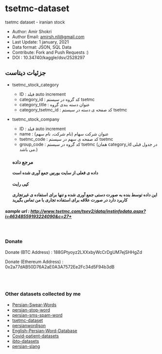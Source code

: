# tsetmc-dataset
tsetmc dataset - iranian stock

* Author: Amir Shokri
* Author Email: amirsh.nll@gmail.com
* Last Update: 1 january, 2021
* Data format: JSON, SQL Data
* Contribute: Fork and Push Requests :)
* DOI : 10.34740/kaggle/dsv/2528297

## جزئیات دیتاست

* tsetmc_stock_category
  * ID : فیلد auto increment
  * category_id : کد گروه در سیستم tsetmc
  * category_title : عنوان دسته بندی گروه
  * category_tsetmc_id : کد صفحه ی دسته در سیستم tsetmc
* tsetmc_stock_company
  * ID : فیلد auto increment
  * name : عنوان شرکت سهام (نام شرکت، نام سهم)
  * tsetmc_code : کد صفحه ی سهم در سیستم tsetmc
  * group_code : کد گروه در سیستم tsetmc (همان category_id در جدول قبلی می باشد.)
  
  ### مرجع داده
  **داده ی فعلی از سایت [بورس](http://www.tsetmc.com/) جمع آوری شده است**
  
  #### کپی رایت
  **این داده توسط بنده به صورت دستی جمع آوری شده و تنها برای استفاده ی غیرتجاری کاربرد دارد در صورت علاقه برای استفاده تجاری با من تماس بگیرید**

##### sample url : http://www.tsetmc.com/tsev2/data/instinfodata.aspx?i=46348559193224090&c=27+

<br />

### Donate 
Donate (BTC Address) : 188GPtyoyz2LXXxbyWcCrDgUM7ejSHHgZd

Donate (Ethereum Address) : 0x2a77dAB50D76A2aE0A3A7572Ee2Fc34d5F94b3dB

<br />
<br />

### Other datasets collected by me
* [Persian-Swear-Words](https://github.com/amirshnll/Persian-Swear-Words/)
* [persian-stop-word](https://github.com/amirshnll/persian-stop-word/)
* [persian-sms-spam-word](https://github.com/amirshnll/persian-sms-spam-word/)
* [tsetmc-dataset](https://github.com/amirshnll/tsetmc-dataset/)
* [persianwordjson](https://github.com/amirshnll/persianwordjson/)
* [English-Persian-Word-Database](https://github.com/amirshnll/English-Persian-Word-Database/)
* [Covid-patient-datasets](https://github.com/amirshnll/Covid-patient-datasets/)
* [ibto-datasets](https://github.com/amirshnll/ibto-datasets)
* [persian-slang](https://github.com/amirshnll/persian-slang)
